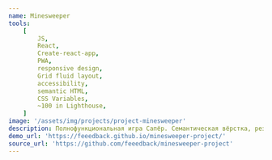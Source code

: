 ```yaml
---
name: Minesweeper
tools:
    [
        JS,
        React,
        Create-react-app,
        PWA,
        responsive design,
        Grid fluid layout,
        accessibility,
        semantic HTML,
        CSS Variables,
        ~100 in Lighthouse,
    ]
image: '/assets/img/projects/project-minesweeper'
description: Полнофункциональная игра Сапёр. Семантическая вёрстка, резиновый адаптивный макет, доступный дизайн.
demo_url: 'https://feeedback.github.io/minesweeper-project/'
source_url: 'https://github.com/feeedback/minesweeper-project'
---
```


